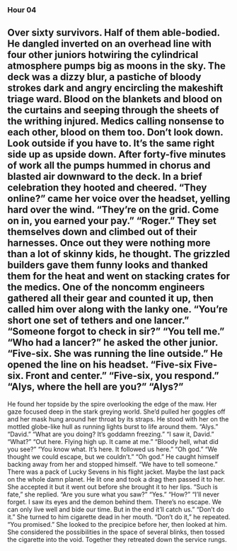 ### Hour 04
Over sixty survivors. Half of them able-bodied.
He dangled inverted on an overhead line with four other juniors hotwiring the cylindrical atmosphere pumps big as moons in the sky. The deck was a dizzy blur, a pastiche of bloody strokes dark and angry encircling the makeshift triage ward. Blood on the blankets and blood on the curtains and seeping through the sheets of the writhing injured. Medics calling nonsense to each other, blood on them too. Don’t look down. Look outside if you have to. It’s the same right side up as upside down. 
After forty-five minutes of work all the pumps hummed in chorus and blasted air downward to the deck. In a brief celebration they hooted and cheered.
“They online?” came her voice over the headset, yelling hard over the wind.
“They’re on the grid. Come on in, you earned your pay.”
“Roger.”
They set themselves down and climbed out of their harnesses. Once out they were nothing more than a lot of skinny kids, he thought. The grizzled builders gave them funny looks and thanked them for the heat and went on stacking crates for the medics. 
One of the noncomm engineers gathered all their gear and counted it up, then called him over along with the lanky one.
“You’re short one set of tethers and one lancer.”
“Someone forgot to check in sir?”
“You tell me.”
“Who had a lancer?” he asked the other junior.
“Five-six. She was running the line outside.”
He opened the line on his headset. “Five-six Five-six. Front and center.”
“Five-six, you respond.”
“Alys, where the hell are you?”
“Alys?”
---- 
He found her topside by the spire overlooking the edge of the maw. Her gaze focused deep in the stark greying world. She’d pulled her goggles off and her mask hung around her throat by its straps. He stood with her on the mottled globe-like hull as running lights burst to life around them.
“Alys.”
“David.”
“What are you doing? It’s goddamn freezing.”
“I saw it, David.”
“What?”
“Out here. Flying high up. It came at me.”
“Bloody hell, what did you see?”
“You know what. It’s here. It followed us here.”
“Oh god.”
“We thought we could escape, but we couldn’t.”
“Oh god.”
He caught himself backing away from her and stopped himself.
“We have to tell someone.” There was a pack of Lucky Sevens in his flight jacket. Maybe the last pack on the whole damn planet. He lit one and took a drag then passed it to her.
She accepted it but it went out before she brought it to her lips.
“Such is fate,” she replied.
“Are you sure what you saw?”
“Yes.”
“How?”
“I’ll never forget. I saw its eyes and the demon behind them. There’s no escape. We can only live well and bide our time. But in the end it’ll catch us.”
“Don’t do it.”
She turned to him cigarette dead in her mouth.
“Don’t do it,” he repeated. “You promised.”
She looked to the precipice before her, then looked at him. She considered the possibilities in the space of several blinks, then tossed the cigarette into the void. Together they retreated down the service rungs.